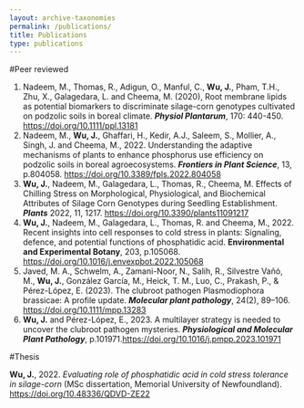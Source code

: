 ```yaml
---
layout: archive-taxonomies
permalink: /publications/
title: Publications
type: publications
---
```


#Peer reviewed
1. Nadeem, M., Thomas, R., Adigun, O., Manful, C., **Wu, J.**, Pham, T.H., Zhu, X., Galagedara, L. and Cheema, M. (2020), Root membrane lipids as potential biomarkers to discriminate silage-corn genotypes cultivated on podzolic soils in boreal climate. ***Physiol Plantarum***, 170: 440-450. https://doi.org/10.1111/ppl.13181  
2. Nadeem, M., **Wu, J.**, Ghaffari, H., Kedir, A.J., Saleem, S., Mollier, A., Singh, J. and Cheema, M., 2022. Understanding the adaptive mechanisms of plants to enhance phosphorus use efficiency on podzolic soils in boreal agroecosystems. ***Frontiers in Plant Science***, 13, p.804058. https://doi.org/10.3389/fpls.2022.804058  
3. **Wu, J.**, Nadeem, M., Galagedara, L., Thomas, R., Cheema, M. Effects of Chilling Stress on Morphological, Physiological, and Biochemical Attributes of Silage Corn Genotypes during Seedling Establishment. ***Plants*** 2022, 11, 1217. https://doi.org/10.3390/plants11091217  
4. **Wu, J.**, Nadeem, M., Galagedara, L., Thomas, R. and Cheema, M., 2022. Recent insights into cell responses to cold stress in plants: Signaling, defence, and potential functions of phosphatidic acid. **Environmental and Experimental Botany**, 203, p.105068. https://doi.org/10.1016/j.envexpbot.2022.105068  
5. Javed, M. A., Schwelm, A., Zamani-Noor, N., Salih, R., Silvestre Vañó, M., **Wu, J.**, González García, M., Heick, T. M., Luo, C., Prakash, P., & Pérez-López, E. (2023). The clubroot pathogen Plasmodiophora brassicae: A profile update. ***Molecular plant pathology***, 24(2), 89–106. https://doi.org/10.1111/mpp.13283  
6. **Wu, J.** and Pérez-López, E., 2023. A multilayer strategy is needed to uncover the clubroot pathogen mysteries. ***Physiological and Molecular Plant Pathology***, p.101971.https://doi.org/10.1016/j.pmpp.2023.101971

#Thesis  

**Wu, J.**, 2022. *Evaluating role of phosphatidic acid in cold stress tolerance in silage-corn* (MSc dissertation, Memorial University of Newfoundland). https://doi.org/10.48336/QDVD-ZE22  

